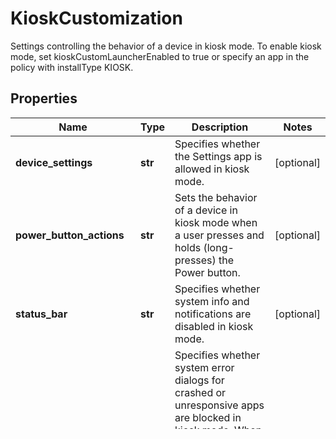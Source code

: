 # KioskCustomization

Settings controlling the behavior of a device in kiosk mode. To enable kiosk mode, set kioskCustomLauncherEnabled to true or specify an app in the policy with installType KIOSK.

## Properties

Name | Type | Description | Notes
------------ | ------------- | ------------- | -------------
**device_settings** | **str** | Specifies whether the Settings app is allowed in kiosk mode. | [optional] 
**power_button_actions** | **str** | Sets the behavior of a device in kiosk mode when a user presses and holds (long-presses) the Power button. | [optional] 
**status_bar** | **str** | Specifies whether system info and notifications are disabled in kiosk mode. | [optional] 
**system_error_warnings** | **str** | Specifies whether system error dialogs for crashed or unresponsive apps are blocked in kiosk mode. When blocked, the system will force-stop the app as if the user chooses the \&quot;close app\&quot; option on the UI. | [optional] 
**system_navigation** | **str** | Specifies which navigation features are enabled (e.g. Home, Overview buttons) in kiosk mode. | [optional] 

## Example

```python
from openapi_client.models.kiosk_customization import KioskCustomization

# TODO update the JSON string below
json = "{}"
# create an instance of KioskCustomization from a JSON string
kiosk_customization_instance = KioskCustomization.from_json(json)
# print the JSON string representation of the object
print(KioskCustomization.to_json())

# convert the object into a dict
kiosk_customization_dict = kiosk_customization_instance.to_dict()
# create an instance of KioskCustomization from a dict
kiosk_customization_from_dict = KioskCustomization.from_dict(kiosk_customization_dict)
```
[[Back to Model list]](../README.md#documentation-for-models) [[Back to API list]](../README.md#documentation-for-api-endpoints) [[Back to README]](../README.md)


